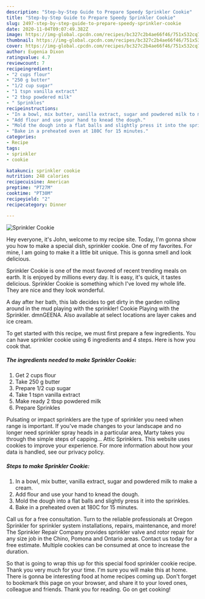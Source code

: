 ```yaml
---
description: "Step-by-Step Guide to Prepare Speedy Sprinkler Cookie"
title: "Step-by-Step Guide to Prepare Speedy Sprinkler Cookie"
slug: 2497-step-by-step-guide-to-prepare-speedy-sprinkler-cookie
date: 2020-11-04T09:07:49.382Z
image: https://img-global.cpcdn.com/recipes/bc327c2b4ae66f46/751x532cq70/sprinkler-cookie-recipe-main-photo.jpg
thumbnail: https://img-global.cpcdn.com/recipes/bc327c2b4ae66f46/751x532cq70/sprinkler-cookie-recipe-main-photo.jpg
cover: https://img-global.cpcdn.com/recipes/bc327c2b4ae66f46/751x532cq70/sprinkler-cookie-recipe-main-photo.jpg
author: Eugenia Dixon
ratingvalue: 4.7
reviewcount: 7
recipeingredient:
- "2 cups flour"
- "250 g butter"
- "1/2 cup sugar"
- "1 tspn vanilla extract"
- "2 tbsp powdered milk"
- " Sprinkles"
recipeinstructions:
- "In a bowl, mix butter, vanilla extract, sugar and powdered milk to make a cream."
- "Add flour and use your hand to knead the dough."
- "Mold the dough into a flat balls and slightly press it into the sprinkles."
- "Bake in a preheated oven at 180C for 15 minutes."
categories:
- Recipe
tags:
- sprinkler
- cookie

katakunci: sprinkler cookie 
nutrition: 248 calories
recipecuisine: American
preptime: "PT27M"
cooktime: "PT30M"
recipeyield: "2"
recipecategory: Dinner

---
```



![Sprinkler Cookie](https://img-global.cpcdn.com/recipes/bc327c2b4ae66f46/751x532cq70/sprinkler-cookie-recipe-main-photo.jpg)

Hey everyone, it's John, welcome to my recipe site. Today, I'm gonna show you how to make a special dish, sprinkler cookie. One of my favorites. For mine, I am going to make it a little bit unique. This is gonna smell and look delicious.

Sprinkler Cookie is one of the most favored of recent trending meals on earth. It is enjoyed by millions every day. It is easy, it's quick, it tastes delicious. Sprinkler Cookie is something which I've loved my whole life. They are nice and they look wonderful.

A day after her bath, this lab decides to get dirty in the garden rolling around in the mud playing with the sprinkler! Cookie Playing with the Sprinkler. dmnGEENA. Also available at select locations are layer cakes and ice cream.


To get started with this recipe, we must first prepare a few ingredients. You can have sprinkler cookie using 6 ingredients and 4 steps. Here is how you cook that.

<!--inarticleads1-->

##### The ingredients needed to make Sprinkler Cookie:

1. Get 2 cups flour
1. Take 250 g butter
1. Prepare 1/2 cup sugar
1. Take 1 tspn vanilla extract
1. Make ready 2 tbsp powdered milk
1. Prepare  Sprinkles


Pulsating or impact sprinklers are the type of sprinkler you need when range is important. If you&#39;ve made changes to your landscape and no longer need sprinkler spray heads in a particular area, Marty takes you through the simple steps of capping… Attic Sprinklers. This website uses cookies to improve your experience. For more information about how your data is handled, see our privacy policy. 

<!--inarticleads2-->

##### Steps to make Sprinkler Cookie:

1. In a bowl, mix butter, vanilla extract, sugar and powdered milk to make a cream.
1. Add flour and use your hand to knead the dough.
1. Mold the dough into a flat balls and slightly press it into the sprinkles.
1. Bake in a preheated oven at 180C for 15 minutes.


Call us for a free consultation. Turn to the reliable professionals at Oregon Sprinkler for sprinkler system installations, repairs, maintenance, and more! The Sprinkler Repair Company provides sprinkler valve and rotor repair for any size job in the Chino, Pomona and Ontario areas. Contact us today for a free estimate. Multiple cookies can be consumed at once to increase the duration. 

So that is going to wrap this up for this special food sprinkler cookie recipe. Thank you very much for your time. I'm sure you will make this at home. There is gonna be interesting food at home recipes coming up. Don't forget to bookmark this page on your browser, and share it to your loved ones, colleague and friends. Thank you for reading. Go on get cooking!

